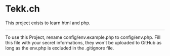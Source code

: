 # Tekk.ch

This project exists to learn html and php.

<hr>

To use this Project, rename config/env.example.php to config/env.php.
Fill this file with your secret informations, they won't be uploaded to GitHub as long as the env.php is excluded in the .gitignore file.
